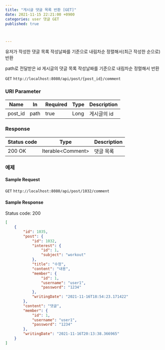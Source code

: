 ```yaml
---
title: "게시글 댓글 목록 반환 [GET]"
date: 2021-11-15 22:21:00 +0900
categories: user 댓글 GET
published: true



---
```


유저가 작성한 댓글 목록 작성날짜를 기준으로 내림차순 정렬해서(최근 작성한 순으로) 반환

path로 전달받은 id 게시글의 댓글 목록 작성날짜를 기준으로 내림차순 정렬해서 반환

`GET` `http://localhost:8080/api/post/{post_id}/comment`

### URI Parameter

| Name    | In   | Required | Type | Description |
| ------- | ---- | -------- | ---- | ----------- |
| post_id | path | true     | Long | 게시글의 id |

### Response

| Status code | Type               | Description |
| ----------- | ------------------ | ----------- |
| 200 OK      | Iterable\<Comment> | 댓글 목록   |



### 예제

#### Sample Request

`GET` `http://localhost:8080/api/post/1032/comment`

#### Sample Response

Status code: 200

```json
[
    {
        "id": 1035,
        "post": {
            "id": 1032,
            "interest": {
                "id": 1,
                "subject": "workout"
            },
            "title": "수정",
            "content": "내용",
            "member": {
                "id": 1,
                "username": "user1",
                "password": "1234"
            },
            "writingDate": "2021-11-16T18:54:23.171422"
        },
        "content": "댓글",
        "member": {
            "id": 1,
            "username": "user1",
            "password": "1234"
        },
        "writingDate": "2021-11-16T20:13:38.366965"
    }
]
```

